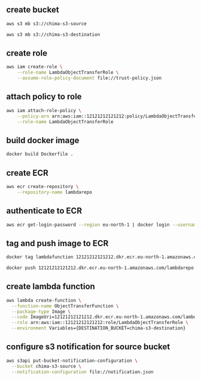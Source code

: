## create bucket

```sh
aws s3 mb s3://chima-s3-source

aws s3 mb s3://chima-s3-destination

```

## create role
```sh
aws iam create-role \
    --role-name LambdaObjectTransferRole \
    --assume-role-policy-document file://trust-policy.json
```

## attach policy to role
```sh
aws iam attach-role-policy \
    --policy-arn arn:aws:iam::12121212121212:policy/LambdaObjectTransferPolicy \
    --role-name LambdaObjectTransferRole
```

## build docker image

```sh
docker build Dockerfile .
```

## create ECR
```sh
aws ecr create-repository \
    --repository-name lambdarepo
```

## authenticate to ECR
```sh
aws ecr get-login-password --region eu-north-1 | docker login --username AWS --password-stdin 12121212121212.dkr.ecr.eu-north-1.amazonaws.com
```

## tag and push image to ECR
```sh
docker tag lambdafunction 12121212121212.dkr.ecr.eu-north-1.amazonaws.com/lambdarepo:latest

docker push 12121212121212.dkr.ecr.eu-north-1.amazonaws.com/lambdarepo:latest
```


## create lambda function 
```sh
aws lambda create-function \
  --function-name ObjectTransferFunction \
  --package-type Image \
  --code ImageUri=12121212121212.dkr.ecr.eu-north-1.amazonaws.com/lambdarepo:latest \
  --role arn:aws:iam::12121212121212:role/LambdaObjectTransferRole \
  --environment Variables={DESTINATION_BUCKET=chima-s3-destination}

```

## configure s3 notification for source bucket 

```sh
aws s3api put-bucket-notification-configuration \
  --bucket chima-s3-source \
  --notification-configuration file://notification.json
```


